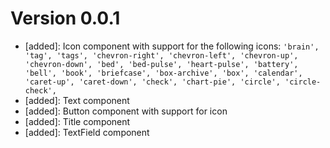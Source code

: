 # Version 0.0.1
- [added]: Icon component with support for the following icons: `'brain', 'tag', 'tags', 'chevron-right', 'chevron-left', 'chevron-up', 'chevron-down', 'bed', 'bed-pulse', 'heart-pulse', 'battery', 'bell', 'book', 'briefcase', 'box-archive', 'box', 'calendar', 'caret-up', 'caret-down', 'check', 'chart-pie', 'circle', 'circle-check', `
- [added]: Text component
- [added]: Button component with support for icon
- [added]: Title component
- [added]: TextField component